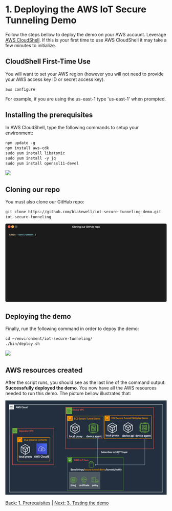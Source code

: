 # 1. Deploying the AWS IoT Secure Tunneling Demo

Follow the steps bellow to deploy the demo on your AWS account. Leverage [AWS CloudShell](https://aws.amazon.com/cloudshell/).  If this is your first time to use AWS CloudShell it may take a few minutes to initialize.

## CloudShell First-Time Use
You will want to set your AWS region (however you will not need to provide your AWS access key ID or secret access key).

```
aws configure
```

For example, if you are using the us-east-1 type 'us-east-1' when prompted.   

## Installing the prerequisites
In AWS CloudShell, type the following commands to setup your environment:
```
npm update -g
npm install aws-cdk
sudo yum install libatomic
sudo yum install -y jq
sudo yum install openssl11-devel
```
![](https://github.com/blakewell/iot-secure-tunneling-demo/blob/docs/imgs/deploy/deploy1.gif)

## Cloning our repo
You must also clone our GitHub repo:
```
git clone https://github.com/blakewell/iot-secure-tunneling-demo.git iot-secure-tunneling
```
![](https://github.com/blakewell/iot-secure-tunneling-demo/blob/docs/imgs/deploy/deploy2.gif)

## Deploying the demo
Finally, run the following command in order to depoy the demo:
```
cd ~/environment/iot-secure-tunneling/
./bin/deploy.sh
```
![](https://github.com/blakewell/iot-secure-tunneling-demo/blob/docs/imgs/deploy/deploy3.gif)

## AWS resources created

After the script runs, you should see as the last line of the command output: **Successfully deployed the demo**. You now have all the AWS resources needed to run this demo. The picture bellow illustrates that:

![](https://github.com/blakewell/iot-secure-tunneling-demo/blob/docs/imgs/deploy/deploy4.png)


[Back: 1. Prerequisites](./prereqs.md)  |  [Next: 3. Testing the demo](./test.md)
